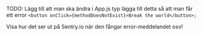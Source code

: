 TODO: 
Lägg till att man ska ändra i App.js typ lägga till detta så att man får ett error `<button onClick={methodDoesNotExist}>Break the world</button>;`

Visa hur det ser ut på Sentry.io när den fångar error-meddelandet osv!


